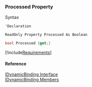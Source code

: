 ﻿### Processed Property

Syntax

```vbnet
'Declaration

ReadOnly Property Processed As Boolean
```

```csharp
bool Processed {get;}
```

[!include[Requirements](../partials/requirements.md)]

#### Reference

[IDynamicBinding Interface](fcSDK~FChoice.Foundation.DynamicBinding.IDynamicBinding.md)  
[IDynamicBinding Members](fcSDK~FChoice.Foundation.DynamicBinding.IDynamicBinding_members.md)